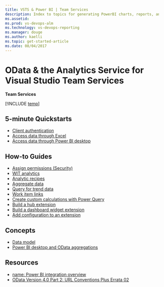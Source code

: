 ```yaml
---
title: VSTS & Power BI | Team Services 
description: Index to topics for generating PowerBI charts, reports, and dashboards for VSTS and and Team Foundation Server (TFS)  
ms.assetid:  
ms.prod: vs-devops-alm
ms.technology: vs-devops-reporting
ms.manager: douge
ms.author: kaelli
ms.topic: get-started-article 
ms.date: 08/04/2017
---
```


# OData & the Analytics Service for Visual Studio Team Services

**Team Services**

[!INCLUDE [temp](../_shared/analytics-preview.md)]


<!---
## Overview  
- [OData & the Analytics Service](overview-analytics-service.md)
-->

## 5-minute Quickstarts  
- [Client authentication ](client-authentication-options.md)  
- [Access data through Excel](access-analytics-excel.md)  
- [Access data through Power BI desktop](access-analytics-power-bi.md)  

## How-to Guides

- [Assign permissions (Security)](/vsts/report/analytics/analytics-security?toc=/vsts/report/analytics/toc.json)  
- [WIT analytics](wit-analytics.md)
- [Analytic recipes](analytics-recipes.md)  
- [Aggregate data](aggregated-data-analytics.md)  
- [Query for trend data](querying-for-trend-data.md)  
- [Work item links](work-item-links.md)  
- [Create custom calculations with Power Query](custom-calculations.md)  
- [Build a hub extension](building-extension-against-analytics-service.md)  
- [Build a dashboard widget extension](widget-extensions-against-analytics-service.md)  
- [Add configuration to an extension](widget-extension-against-analytics-service-configuration.md)   
 


## Concepts 
- [Data model](data-model-analytics-service.md)  
- [Power BI desktop and OData aggregations](using-odata-aggregations-with-power-bi-desktop.md)   

 
## Resources 

- [name: Power BI integration overview](../powerbi/overview.md)  
- [OData Version 4.0 Part 2: URL Conventions Plus Errata 02](http://docs.oasis-open.org/odata/odata/v4.0/errata02/os/complete/part2-url-conventions/odata-v4.0-errata02-os-part2-url-conventions-complete.html)
